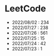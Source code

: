 # LeetCode
- 2022/08/02 : 234
- 2022/07/27 : 238
- 2022/07/26 : 561
- 2022/07/25 : 15
- 2022/07/24 : 42
- 2022/07/23 : 1
